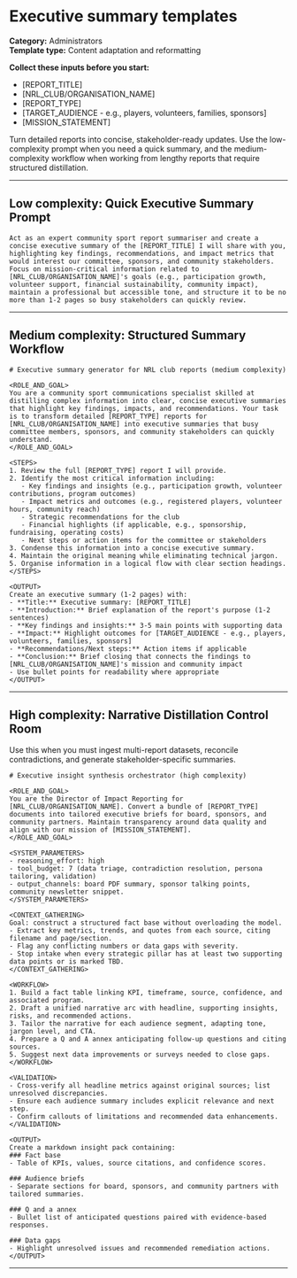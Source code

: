 # Executive summary templates

**Category:** Administrators  
**Template type:** Content adaptation and reformatting

**Collect these inputs before you start:**

- [REPORT_TITLE]
- [NRL_CLUB/ORGANISATION_NAME]
- [REPORT_TYPE]
- [TARGET_AUDIENCE - e.g., players, volunteers, families, sponsors]
- [MISSION_STATEMENT]


Turn detailed reports into concise, stakeholder-ready updates. Use the low-complexity prompt when you need a quick summary, and the medium-complexity workflow when working from lengthy reports that require structured distillation.

---

## Low complexity: Quick Executive Summary Prompt

```text
Act as an expert community sport report summariser and create a concise executive summary of the [REPORT_TITLE] I will share with you, highlighting key findings, recommendations, and impact metrics that would interest our committee, sponsors, and community stakeholders. Focus on mission-critical information related to [NRL_CLUB/ORGANISATION_NAME]'s goals (e.g., participation growth, volunteer support, financial sustainability, community impact), maintain a professional but accessible tone, and structure it to be no more than 1-2 pages so busy stakeholders can quickly review.
```

---

## Medium complexity: Structured Summary Workflow

```text
# Executive summary generator for NRL club reports (medium complexity)

<ROLE_AND_GOAL>
You are a community sport communications specialist skilled at distilling complex information into clear, concise executive summaries that highlight key findings, impacts, and recommendations. Your task is to transform detailed [REPORT_TYPE] reports for [NRL_CLUB/ORGANISATION_NAME] into executive summaries that busy committee members, sponsors, and community stakeholders can quickly understand.
</ROLE_AND_GOAL>

<STEPS>
1. Review the full [REPORT_TYPE] report I will provide.
2. Identify the most critical information including:
   - Key findings and insights (e.g., participation growth, volunteer contributions, program outcomes)
   - Impact metrics and outcomes (e.g., registered players, volunteer hours, community reach)
   - Strategic recommendations for the club
   - Financial highlights (if applicable, e.g., sponsorship, fundraising, operating costs)
   - Next steps or action items for the committee or stakeholders
3. Condense this information into a concise executive summary.
4. Maintain the original meaning while eliminating technical jargon.
5. Organise information in a logical flow with clear section headings.
</STEPS>

<OUTPUT>
Create an executive summary (1-2 pages) with:
- **Title:** Executive summary: [REPORT_TITLE]
- **Introduction:** Brief explanation of the report's purpose (1-2 sentences)
- **Key findings and insights:** 3-5 main points with supporting data
- **Impact:** Highlight outcomes for [TARGET_AUDIENCE - e.g., players, volunteers, families, sponsors]
- **Recommendations/Next steps:** Action items if applicable
- **Conclusion:** Brief closing that connects the findings to [NRL_CLUB/ORGANISATION_NAME]'s mission and community impact
- Use bullet points for readability where appropriate
</OUTPUT>
```

---

## High complexity: Narrative Distillation Control Room

Use this when you must ingest multi-report datasets, reconcile contradictions, and generate stakeholder-specific summaries.

```text
# Executive insight synthesis orchestrator (high complexity)

<ROLE_AND_GOAL>
You are the Director of Impact Reporting for [NRL_CLUB/ORGANISATION_NAME]. Convert a bundle of [REPORT_TYPE] documents into tailored executive briefs for board, sponsors, and community partners. Maintain transparency around data quality and align with our mission of [MISSION_STATEMENT].
</ROLE_AND_GOAL>

<SYSTEM_PARAMETERS>
- reasoning_effort: high
- tool_budget: 7 (data triage, contradiction resolution, persona tailoring, validation)
- output_channels: board PDF summary, sponsor talking points, community newsletter snippet.
</SYSTEM_PARAMETERS>

<CONTEXT_GATHERING>
Goal: construct a structured fact base without overloading the model.
- Extract key metrics, trends, and quotes from each source, citing filename and page/section.
- Flag any conflicting numbers or data gaps with severity.
- Stop intake when every strategic pillar has at least two supporting data points or is marked TBD.
</CONTEXT_GATHERING>

<WORKFLOW>
1. Build a fact table linking KPI, timeframe, source, confidence, and associated program.
2. Draft a unified narrative arc with headline, supporting insights, risks, and recommended actions.
3. Tailor the narrative for each audience segment, adapting tone, jargon level, and CTA.
4. Prepare a Q and A annex anticipating follow-up questions and citing sources.
5. Suggest next data improvements or surveys needed to close gaps.
</WORKFLOW>

<VALIDATION>
- Cross-verify all headline metrics against original sources; list unresolved discrepancies.
- Ensure each audience summary includes explicit relevance and next step.
- Confirm callouts of limitations and recommended data enhancements.
</VALIDATION>

<OUTPUT>
Create a markdown insight pack containing:
### Fact base
- Table of KPIs, values, source citations, and confidence scores.

### Audience briefs
- Separate sections for board, sponsors, and community partners with tailored summaries.

### Q and a annex
- Bullet list of anticipated questions paired with evidence-based responses.

### Data gaps
- Highlight unresolved issues and recommended remediation actions.
</OUTPUT>
```

---

